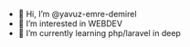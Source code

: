 - 👋 Hi, I’m @yavuz-emre-demirel
- 👀 I’m interested in WEBDEV
- 🌱 I’m currently learning php/laravel in deep

<!---
yavuz-emre-demirel/yavuz-emre-demirel is a ✨ special ✨ repository because its `README.md` (this file) appears on your GitHub profile.
You can click the Preview link to take a look at your changes.
--->
